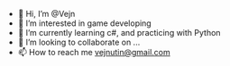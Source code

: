 - 👋 Hi, I’m @Vejn
- 👀 I’m interested in game developing
- 🌱 I’m currently learning c#, and practicing with Python
- 💞️ I’m looking to collaborate on ...
- 📫 How to reach me vejnutin@gmail.com

<!---
Vejn/Vejn is a ✨ special ✨ repository because its `README.md` (this file) appears on your GitHub profile.
You can click the Preview link to take a look at your changes.
--->
